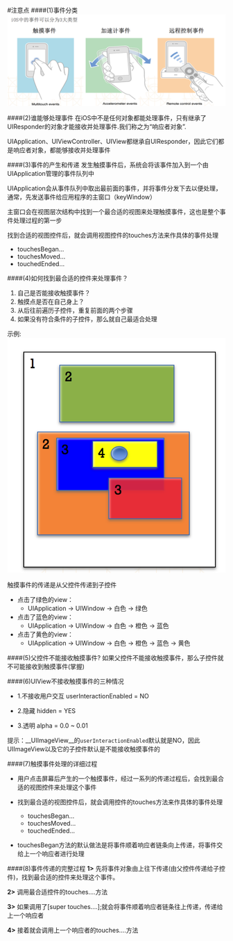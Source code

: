 #注意点
####(1)事件分类
![显示图片](images/Snip20160305_2.png)

####(2)谁能够处理事件
在iOS中不是任何对象都能处理事件，只有继承了UIResponder的对象才能接收并处理事件.我们称之为“响应者对象”.

UIApplication、UIViewController、UIView都继承自UIResponder，因此它们都是响应者对象，都能够接收并处理事件

####(3)事件的产生和传递
发生触摸事件后，系统会将该事件加入到一个由UIApplication管理的事件队列中

UIApplication会从事件队列中取出最前面的事件，并将事件分发下去以便处理，通常，先发送事件给应用程序的主窗口（keyWindow）

主窗口会在视图层次结构中找到一个最合适的视图来处理触摸事件，这也是整个事件处理过程的第一步

找到合适的视图控件后，就会调用视图控件的touches方法来作具体的事件处理
- touchesBegan…
- touchesMoved…
- touchedEnded…

####(4)如何找到最合适的控件来处理事件？
<ol>
<li>自己是否能接收触摸事件？</li>
<li>触摸点是否在自己身上？</li>
<li>从后往前遍历子控件，重复前面的两个步骤</li>
<li>如果没有符合条件的子控件，那么就自己最适合处理</li>
</ol>

示例:
![显示图片](images/Snip20160307_4.png)

触摸事件的传递是从父控件传递到子控件
- 点击了绿色的view：
    - UIApplication -> UIWindow -> 白色 -> 绿色
- 点击了蓝色的view：
    - UIApplication -> UIWindow -> 白色 -> 橙色 -> 蓝色
- 点击了黄色的view：
    - UIApplication -> UIWindow -> 白色 -> 橙色 -> 蓝色 -> 黄色


####(5)父控件不能接收触摸事件?
如果父控件不能接收触摸事件，那么子控件就不可能接收到触摸事件(掌握)

####(6)UIView不接收触摸事件的三种情况
- 1.不接收用户交互
        userInteractionEnabled = NO

- 2.隐藏
        hidden = YES

- 3.透明
        alpha = 0.0 ~ 0.01

提示：__UIImageView__的`userInteractionEnabled`默认就是NO，因此UIImageView以及它的子控件默认是不能接收触摸事件的

####(7)触摸事件处理的详细过程
- 用户点击屏幕后产生的一个触摸事件，经过一系列的传递过程后，会找到最合适的视图控件来处理这个事件

- 找到最合适的视图控件后，就会调用控件的touches方法来作具体的事件处理
    - touchesBegan…
    - touchesMoved…
    - touchedEnded…

- touchesBegan方法的默认做法是将事件顺着响应者链条向上传递，将事件交给上一个响应者进行处理

####(8)事件传递的完整过程
__1>__ 先将事件对象由上往下传递(由父控件传递给子控件)，找到最合适的控件来处理这个事件。

__2>__ 调用最合适控件的touches….方法

__3>__ 如果调用了[super touches….];就会将事件顺着响应者链条往上传递，传递给上一个响应者

__4>__ 接着就会调用上一个响应者的touches….方法



